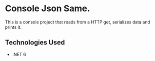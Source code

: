 # Console Json Same.
This is a console project that reads from a HTTP get, serializes data and prints it.

## Technologies Used
- .NET 6
  
  

